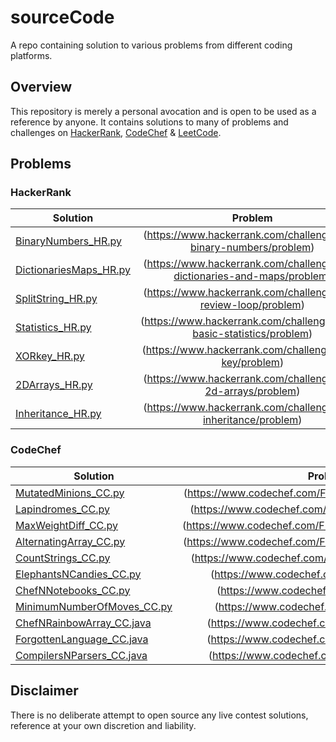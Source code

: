 # sourceCode
A repo containing solution to various problems from different coding platforms.


## Overview

This repository is merely a personal avocation and is open to be used as a reference by anyone. It contains solutions to many of problems and challenges on [HackerRank](https://www.hackerrank.com/dashboard), [CodeChef](https://www.codechef.com/) & [LeetCode](https://leetcode.com/).


## Problems



### HackerRank

  | Solution   |      Problem      |
  |----------|:-------------:|
  | [BinaryNumbers_HR.py  ](https://github.com/specbug/sourceCodeHR/blob/master/HackerRank/BinaryNumbers_HR.py) | (https://www.hackerrank.com/challenges/30-binary-numbers/problem) |   
  | [DictionariesMaps_HR.py   ](https://github.com/specbug/sourceCodeHR/blob/master/HackerRank/DictionariesMaps_HR.py) | (https://www.hackerrank.com/challenges/30-dictionaries-and-maps/problem) |   
  | [SplitString_HR.py  ](https://github.com/specbug/sourceCodeHR/blob/master/HackerRank/SplitString_HR.py) | (https://www.hackerrank.com/challenges/30-review-loop/problem) |   
  | [Statistics_HR.py   ](https://github.com/specbug/sourceCodeHR/blob/master/HackerRank/Statistics_HR.py) | (https://www.hackerrank.com/challenges/s10-basic-statistics/problem) |   
  | [XORkey_HR.py   ](https://github.com/specbug/sourceCodeHR/blob/master/HackerRank/XORkey_HR.py) | (https://www.hackerrank.com/challenges/xor-key/problem) | 
  | [2DArrays_HR.py  ](https://github.com/specbug/sourceCodeHR/blob/master/HackerRank/2DArrays_HR.py) | (https://www.hackerrank.com/challenges/30-2d-arrays/problem) | 
  | [Inheritance_HR.py  ](https://github.com/specbug/sourceCode/blob/master/HackerRank/Inheritance_HR.py) | (https://www.hackerrank.com/challenges/30-inheritance/problem) | 
  
  

### CodeChef

 | Solution   |      Problem      |
 |----------|:-------------:|
 | [MutatedMinions_CC.py ](https://github.com/specbug/sourceCode/blob/master/CodeChef/MutatedMinions_CC.py) | (https://www.codechef.com/FLMOCK01/problems/CHN15A) | 
 | [Lapindromes_CC.py ](https://github.com/specbug/sourceCode/blob/master/CodeChef/Lapindromes_CC.py) | (https://www.codechef.com/FLMOCK01/problems/LAPIN) | 
 | [MaxWeightDiff_CC.py ](https://github.com/specbug/sourceCode/blob/master/CodeChef/MaxWeightDiff_CC.py) | (https://www.codechef.com/FLMOCK01/problems/MAXDIFF) | 
 | [AlternatingArray_CC.py ](https://github.com/specbug/sourceCode/blob/master/CodeChef/AlternatingArray_CC.py) | (https://www.codechef.com/FLMOCK01/problems/ALTARAY) | 
 | [CountStrings_CC.py ](https://github.com/specbug/sourceCode/blob/master/CodeChef/CountStrings_CC.py) | (https://www.codechef.com/FLMOCK01/problems/CSUB) | 
 | [ElephantsNCandies_CC.py ](https://github.com/specbug/sourceCode/blob/master/CodeChef/ElephantsNCandies_CC.py) | (https://www.codechef.com/problems/LECANDY) | 
 | [ChefNNotebooks_CC.py ](https://github.com/specbug/sourceCode/blob/master/CodeChef/ChefNNotebooks_CC.py) | (https://www.codechef.com/problems/CNOTE) | 
 | [MinimumNumberOfMoves_CC.py ](https://github.com/specbug/sourceCode/blob/master/CodeChef/MinimumNumberOfMoves_CC.py) | (https://www.codechef.com/problems/SALARY) | 
 | [ChefNRainbowArray_CC.java ](https://github.com/specbug/sourceCode/blob/master/CodeChef/ChefNRainbowArray_CC.java) | (https://www.codechef.com/problems/RAINBOWA) | 
 | [ForgottenLanguage_CC.java ](https://github.com/specbug/sourceCode/blob/master/CodeChef/ForgottenLanguage_CC.java) | (https://www.codechef.com/problems/FRGTNLNG) | 
 | [CompilersNParsers_CC.java ](https://github.com/specbug/sourceCode/blob/master/CodeChef/CompilersNParsers_CC.java) | (https://www.codechef.com/problems/COMPILER) | 





## Disclaimer

There is no deliberate attempt to open source any live contest solutions, reference at your own discretion and liability.
